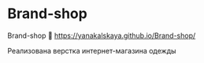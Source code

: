 # Brand-shop
Brand-shop 🏬
https://yanakalskaya.github.io/Brand-shop/

Реализована верстка интернет-магазина одежды
